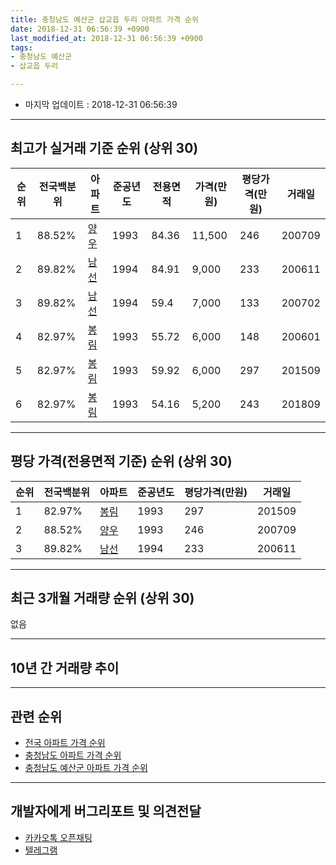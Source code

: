 ```yaml
---
title: 충청남도 예산군 삽교읍 두리 아파트 가격 순위
date: 2018-12-31 06:56:39 +0900
last_modified_at: 2018-12-31 06:56:39 +0900
tags:
- 충청남도 예산군
- 삽교읍 두리

---
```


* 마지막 업데이트 : 2018-12-31 06:56:39

---

## 최고가 실거래 기준 순위 (상위 30)


|순위|전국백분위|아파트|준공년도|전용면적|가격(만원)|평당가격(만원)|거래일|
|---|---|---|---|---|---|---|---|
|1|88.52%|[양우](https://search.naver.com/search.naver?query=%EC%B6%A9%EC%B2%AD%EB%82%A8%EB%8F%84+%EC%98%88%EC%82%B0%EA%B5%B0+%EC%82%BD%EA%B5%90%EC%9D%8D+%EB%91%90%EB%A6%AC+%EC%96%91%EC%9A%B0)|1993|84.36|11,500|246|200709|
|2|89.82%|[남선](https://search.naver.com/search.naver?query=%EC%B6%A9%EC%B2%AD%EB%82%A8%EB%8F%84+%EC%98%88%EC%82%B0%EA%B5%B0+%EC%82%BD%EA%B5%90%EC%9D%8D+%EB%91%90%EB%A6%AC+%EB%82%A8%EC%84%A0)|1994|84.91|9,000|233|200611|
|3|89.82%|[남선](https://search.naver.com/search.naver?query=%EC%B6%A9%EC%B2%AD%EB%82%A8%EB%8F%84+%EC%98%88%EC%82%B0%EA%B5%B0+%EC%82%BD%EA%B5%90%EC%9D%8D+%EB%91%90%EB%A6%AC+%EB%82%A8%EC%84%A0)|1994|59.4|7,000|133|200702|
|4|82.97%|[봉림](https://search.naver.com/search.naver?query=%EC%B6%A9%EC%B2%AD%EB%82%A8%EB%8F%84+%EC%98%88%EC%82%B0%EA%B5%B0+%EC%82%BD%EA%B5%90%EC%9D%8D+%EB%91%90%EB%A6%AC+%EB%B4%89%EB%A6%BC)|1993|55.72|6,000|148|200601|
|5|82.97%|[봉림](https://search.naver.com/search.naver?query=%EC%B6%A9%EC%B2%AD%EB%82%A8%EB%8F%84+%EC%98%88%EC%82%B0%EA%B5%B0+%EC%82%BD%EA%B5%90%EC%9D%8D+%EB%91%90%EB%A6%AC+%EB%B4%89%EB%A6%BC)|1993|59.92|6,000|297|201509|
|6|82.97%|[봉림](https://search.naver.com/search.naver?query=%EC%B6%A9%EC%B2%AD%EB%82%A8%EB%8F%84+%EC%98%88%EC%82%B0%EA%B5%B0+%EC%82%BD%EA%B5%90%EC%9D%8D+%EB%91%90%EB%A6%AC+%EB%B4%89%EB%A6%BC)|1993|54.16|5,200|243|201809|


---

## 평당 가격(전용면적 기준) 순위 (상위 30)


|순위|전국백분위|아파트|준공년도|평당가격(만원)|거래일|
|---|---|---|---|---|---|
|1|82.97%|[봉림](https://search.naver.com/search.naver?query=%EC%B6%A9%EC%B2%AD%EB%82%A8%EB%8F%84+%EC%98%88%EC%82%B0%EA%B5%B0+%EC%82%BD%EA%B5%90%EC%9D%8D+%EB%91%90%EB%A6%AC+%EB%B4%89%EB%A6%BC)|1993|297|201509|
|2|88.52%|[양우](https://search.naver.com/search.naver?query=%EC%B6%A9%EC%B2%AD%EB%82%A8%EB%8F%84+%EC%98%88%EC%82%B0%EA%B5%B0+%EC%82%BD%EA%B5%90%EC%9D%8D+%EB%91%90%EB%A6%AC+%EC%96%91%EC%9A%B0)|1993|246|200709|
|3|89.82%|[남선](https://search.naver.com/search.naver?query=%EC%B6%A9%EC%B2%AD%EB%82%A8%EB%8F%84+%EC%98%88%EC%82%B0%EA%B5%B0+%EC%82%BD%EA%B5%90%EC%9D%8D+%EB%91%90%EB%A6%AC+%EB%82%A8%EC%84%A0)|1994|233|200611|


---

## 최근 3개월 거래량 순위 (상위 30)

없음

---

## 10년 간 거래량 추이


<div style="width:100%;">
    <canvas id="deal_progress" height="250"></canvas>
</div>

<script>
new Chart(document.getElementById("deal_progress"), {
    type: 'line',
    data: {
        labels: ['200812','200901','200902','200903','200904','200905','200906','200907','200908','200909','200910','200911','200912','201001','201002','201003','201004','201005','201006','201007','201008','201009','201010','201011','201012','201101','201102','201103','201104','201105','201106','201107','201108','201109','201110','201111','201112','201201','201202','201203','201204','201205','201206','201207','201208','201209','201210','201211','201212','201301','201302','201303','201304','201305','201306','201307','201308','201309','201310','201311','201312','201401','201402','201403','201404','201405','201406','201407','201408','201409','201410','201411','201412','201501','201502','201503','201504','201505','201506','201507','201508','201509','201510','201511','201512','201601','201602','201603','201604','201605','201606','201607','201608','201609','201610','201611','201612','201701','201702','201703','201704','201705','201706','201707','201708','201709','201710','201711','201712','201801','201802','201803','201804','201805','201806','201807','201808','201809','201810','201811','201812'],
        datasets: [{
            label: '실거래 수',
            pointRadius: 1,
            data: [0, 1, 0, 1, 0, 0, 0, 2, 0, 2, 0, 0, 0, 2, 0, 0, 1, 2, 1, 0, 1, 3, 3, 0, 1, 3, 3, 1, 2, 0, 1, 0, 1, 0, 1, 1, 3, 2, 0, 1, 0, 2, 0, 1, 1, 1, 1, 1, 0, 0, 0, 1, 1, 0, 0, 0, 1, 0, 0, 0, 0, 0, 0, 0, 2, 2, 1, 0, 0, 1, 1, 0, 0, 1, 0, 1, 0, 0, 1, 0, 1, 1, 1, 0, 3, 0, 0, 0, 3, 1, 0, 2, 0, 0, 1, 0, 1, 0, 0, 1, 1, 1, 0, 1, 0, 0, 0, 0, 0, 2, 1, 2, 0, 0, 0, 0, 0, 4, 0, 0, 0],
            borderColor: "rgba(255, 201, 14, 1)",
            backgroundColor: "rgba(255, 201, 14, 0.5)",
            fill: true,
        }]
    },
    options: {
        responsive: true,
        title: {
            display: true,
            text: '10년간 거래량 추이'
        },
        tooltips: {
            mode: 'index',
            intersect: false,
        },
        hover: {
            mode: 'nearest',
            intersect: true
        },
        scales: {
            xAxes: [{
                display: true,
                scaleLabel: {
                    display: true,
                    labelString: '년/월'
                }
            }],
            yAxes: [{
                display: true,
                ticks: {
                    suggestedMin: 0,
                },
                scaleLabel: {
                    display: true,
                    labelString: '실거래 수'
                }
            }]
        }
    }
});

</script>


---

## 관련 순위

- [전국 아파트 가격 순위](https://inasie.github.io/apt-ranking/전국)
- [충청남도 아파트 가격 순위](https://inasie.github.io/apt-ranking/충청남도)
- [충청남도 예산군 아파트 가격 순위](https://inasie.github.io/apt-ranking/충청남도-예산군)


---

## 개발자에게 버그리포트 및 의견전달

- [카카오톡 오픈채팅](https://open.kakao.com/o/gLJUAP4)
- [텔레그램](https://t.me/inasie)

